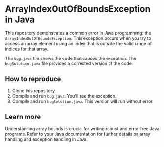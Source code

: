 # ArrayIndexOutOfBoundsException in Java

This repository demonstrates a common error in Java programming: the `ArrayIndexOutOfBoundsException`. This exception occurs when you try to access an array element using an index that is outside the valid range of indices for that array.

The `bug.java` file shows the code that causes the exception. The `bugSolution.java` file provides a corrected version of the code.

## How to reproduce

1. Clone this repository.
2. Compile and run `bug.java`.  You'll see the exception.
3. Compile and run `bugSolution.java`. This version will run without error.

## Learn more

Understanding array bounds is crucial for writing robust and error-free Java programs.  Refer to your Java documentation for further details on array handling and exception handling in Java.